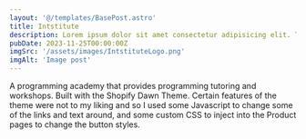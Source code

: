 ```yaml
---
layout: '@/templates/BasePost.astro'
title: Intstitute
description: Lorem ipsum dolor sit amet consectetur adipisicing elit. Tenetur vero esse non molestias eos excepturi.
pubDate: 2023-11-25T00:00:00Z
imgSrc: '/assets/images/IntstituteLogo.png'
imgAlt: 'Image post'
---
```

A programming academy that provides programming tutoring and workshops. Built with the Shopify Dawn Theme. Certain features of the theme were not to my liking and so I used some Javascript to change some of the links and text around, and some custom CSS to inject into the Product pages to change the button styles. 
